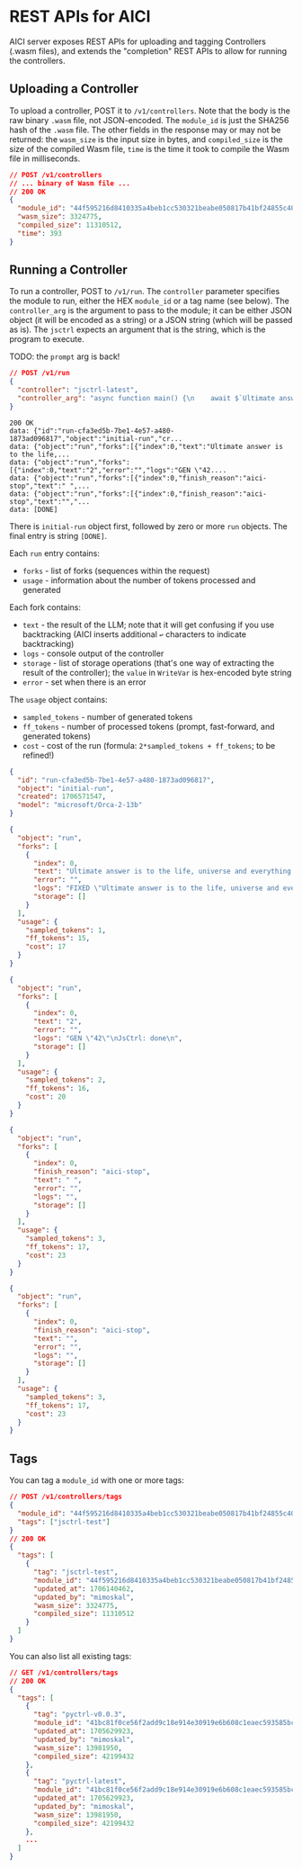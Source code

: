 # REST APIs for AICI

AICI server exposes REST APIs for uploading and tagging Controllers (.wasm files),
and extends the "completion" REST APIs to allow for running the controllers.

## Uploading a Controller

To upload a controller, POST it to `/v1/controllers`.
Note that the body is the raw binary `.wasm` file, not JSON-encoded.
The `module_id` is just the SHA256 hash of the `.wasm` file.
The other fields in the response may or may not be returned:
the `wasm_size` is the input size in bytes, and `compiled_size` is the size of the compiled
Wasm file, `time` is the time it took to compile the Wasm file in milliseconds.

```json
// POST /v1/controllers
// ... binary of Wasm file ...
// 200 OK
{
  "module_id": "44f595216d8410335a4beb1cc530321beabe050817b41bf24855c4072c2dde2d",
  "wasm_size": 3324775,
  "compiled_size": 11310512,
  "time": 393
}
```

## Running a Controller

To run a controller, POST to `/v1/run`.
The `controller` parameter specifies the module to run, either the HEX `module_id`
or a tag name (see below).
The `controller_arg` is the argument to pass to the module; it can be either JSON object (it will be encoded as a string)
or a JSON string (which will be passed as is).
The `jsctrl` expects an argument that is the string, which is the program to execute.

TODO: the `prompt` arg is back!

```json
// POST /v1/run
{
  "controller": "jsctrl-latest",
  "controller_arg": "async function main() {\n    await $`Ultimate answer is to the life, universe and everything is `\n    await gen({ regex: /\\d\\d/ })\n}\n\nstart(main)\n"
}
```

```
200 OK
data: {"id":"run-cfa3ed5b-7be1-4e57-a480-1873ad096817","object":"initial-run","cr...
data: {"object":"run","forks":[{"index":0,"text":"Ultimate answer is to the life,...
data: {"object":"run","forks":[{"index":0,"text":"2","error":"","logs":"GEN \"42....
data: {"object":"run","forks":[{"index":0,"finish_reason":"aici-stop","text":" ",...
data: {"object":"run","forks":[{"index":0,"finish_reason":"aici-stop","text":"","...
data: [DONE]
```

There is `initial-run` object first, followed by zero or more `run` objects.
The final entry is string `[DONE]`.

Each `run` entry contains:
- `forks` - list of forks (sequences within the request)
- `usage` - information about the number of tokens processed and generated

Each fork contains:
- `text` - the result of the LLM; note that it will get confusing if you use backtracking 
  (AICI inserts additional `↩` characters to indicate backtracking)
- `logs` - console output of the controller
- `storage` - list of storage operations (that's one way of extracting the result of the controller);
  the `value` in `WriteVar` is hex-encoded byte string
- `error` - set when there is an error

The `usage` object contains:
- `sampled_tokens` - number of generated tokens
- `ff_tokens` - number of processed tokens (prompt, fast-forward, and generated tokens)
- `cost` - cost of the run (formula: `2*sampled_tokens + ff_tokens`; to be refined!)


```json
{
  "id": "run-cfa3ed5b-7be1-4e57-a480-1873ad096817",
  "object": "initial-run",
  "created": 1706571547,
  "model": "microsoft/Orca-2-13b"
}
```

```json
{
  "object": "run",
  "forks": [
    {
      "index": 0,
      "text": "Ultimate answer is to the life, universe and everything is 4",
      "error": "",
      "logs": "FIXED \"Ultimate answer is to the life, universe and everything is \"\nGEN-OPT {regex: /\\d\\d/}\nregex constraint: \"\\\\d\\\\d\"\ndfa: 160 bytes\n",
      "storage": []
    }
  ],
  "usage": {
    "sampled_tokens": 1,
    "ff_tokens": 15,
    "cost": 17
  }
}
```

```json
{
  "object": "run",
  "forks": [
    {
      "index": 0,
      "text": "2",
      "error": "",
      "logs": "GEN \"42\"\nJsCtrl: done\n",
      "storage": []
    }
  ],
  "usage": {
    "sampled_tokens": 2,
    "ff_tokens": 16,
    "cost": 20
  }
}
```

```json
{
  "object": "run",
  "forks": [
    {
      "index": 0,
      "finish_reason": "aici-stop",
      "text": " ",
      "error": "",
      "logs": "",
      "storage": []
    }
  ],
  "usage": {
    "sampled_tokens": 3,
    "ff_tokens": 17,
    "cost": 23
  }
}
```

```json
{
  "object": "run",
  "forks": [
    {
      "index": 0,
      "finish_reason": "aici-stop",
      "text": "",
      "error": "",
      "logs": "",
      "storage": []
    }
  ],
  "usage": {
    "sampled_tokens": 3,
    "ff_tokens": 17,
    "cost": 23
  }
}
```

## Tags

You can tag a `module_id` with one or more tags:

```json
// POST /v1/controllers/tags
{
  "module_id": "44f595216d8410335a4beb1cc530321beabe050817b41bf24855c4072c2dde2d",
  "tags": ["jsctrl-test"]
}
// 200 OK
{
  "tags": [
    {
      "tag": "jsctrl-test",
      "module_id": "44f595216d8410335a4beb1cc530321beabe050817b41bf24855c4072c2dde2d",
      "updated_at": 1706140462,
      "updated_by": "mimoskal",
      "wasm_size": 3324775,
      "compiled_size": 11310512
    }
  ]
}
```

You can also list all existing tags:

```json
// GET /v1/controllers/tags
// 200 OK
{
  "tags": [
    {
      "tag": "pyctrl-v0.0.3",
      "module_id": "41bc81f0ce56f2add9c18e914e30919e6b608c1eaec593585bcebd61cc1ba744",
      "updated_at": 1705629923,
      "updated_by": "mimoskal",
      "wasm_size": 13981950,
      "compiled_size": 42199432
    },
    {
      "tag": "pyctrl-latest",
      "module_id": "41bc81f0ce56f2add9c18e914e30919e6b608c1eaec593585bcebd61cc1ba744",
      "updated_at": 1705629923,
      "updated_by": "mimoskal",
      "wasm_size": 13981950,
      "compiled_size": 42199432
    },
    ...
  ]
}
```
